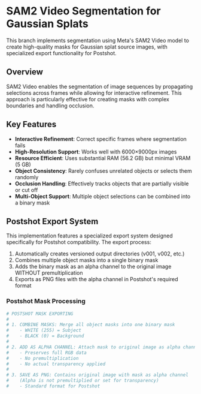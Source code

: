 # SAM2 Video Segmentation for Gaussian Splats

This branch implements segmentation using Meta's SAM2 Video model to create high-quality masks for Gaussian splat source images, with specialized export functionality for Postshot.

## Overview

SAM2 Video enables the segmentation of image sequences by propagating selections across frames while allowing for interactive refinement. This approach is particularly effective for creating masks with complex boundaries and handling occlusion.

## Key Features

- **Interactive Refinement**: Correct specific frames where segmentation fails
- **High-Resolution Support**: Works well with 6000×9000px images
- **Resource Efficient**: Uses substantial RAM (56.2 GB) but minimal VRAM (5 GB)
- **Object Consistency**: Rarely confuses unrelated objects or selects them randomly
- **Occlusion Handling**: Effectively tracks objects that are partially visible or cut off
- **Multi-Object Support**: Multiple object selections can be combined into a binary mask

## Postshot Export System

This implementation features a specialized export system designed specifically for Postshot compatibility. The export process:

1. Automatically creates versioned output directories (v001, v002, etc.)
2. Combines multiple object masks into a single binary mask
3. Adds the binary mask as an alpha channel to the original image WITHOUT premultiplication
4. Exports as PNG files with the alpha channel in Postshot's required format

### Postshot Mask Processing

```python
# POSTSHOT MASK EXPORTING
#
# 1. COMBINE MASKS: Merge all object masks into one binary mask
#    - WHITE (255) = Subject
#    - BLACK (0) = Background
#
# 2. ADD AS ALPHA CHANNEL: Attach mask to original image as alpha channel
#    - Preserves full RGB data
#    - No premultiplication
#    - No actual transparency applied
#
# 3. SAVE AS PNG: Contains original image with mask as alpha channel
#    (Alpha is not premultiplied or set for transparency)
#    - Standard format for Postshot
